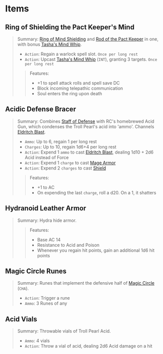 # Items

## Ring of Shielding the Pact Keeper's Mind
>Summary: [Ring of Mind Shielding](http://dnd5e.wikidot.com/wondrous-items:ring-of-mind-shielding) and [Rod of the Pact Keeper](http://dnd5e.wikidot.com/wondrous-items:rod-of-the-pact-keeper) in one, with bonus [Tasha's Mind Whip](http://dnd5e.wikidot.com/spell:tashas-mind-whip).
>- `Action`: Regain a warlock spell slot. `Once per long rest`
>- `Action`: Upcast [Tasha's Mind Whip](http://dnd5e.wikidot.com/spell:tashas-mind-whip) (`INT`), granting 3 targets. `Once per long rest`
>>Features:
>>- +1 to spell attack rolls and spell save DC
>>- Block incoming telepathic communication
>>- Soul enters the ring upon death

## Acidic Defense Bracer
>Summary: Combines [Staff of Defense](http://dnd5e.wikidot.com/wondrous-items:staff-of-defense) with RC's homebrewed Acid Gun, which condenses the Troll Pearl's acid into 'ammo'. Channels [Eldritch Blast](http://dnd5e.wikidot.com/spell:eldritch-blast).
>- `Ammo`: Up to 6, regain 1 per long rest
>- `Charges`: Up to 10, regain 1d6+4 per long rest
>- `Action`: Expend 1 `ammo` to cast [Eldritch Blast](http://dnd5e.wikidot.com/spell:eldritch-blast), dealing 1d10 + 2d6 Acid instead of Force
>- `Action`: Expend 1 `charge` to cast [Mage Armor](https://dnd5e.wikidot.com/spell:mage-armor)
>- `Action`: Expend 2 `charges` to cast [Shield](https://dnd5e.wikidot.com/spell:shield)
>>Features:
>>- +1 to AC
>>- On expending the last `charge`, roll a d20. On a 1, it shatters

## Hydranoid Leather Armor
>Summary: Hydra hide armor.
>>Features:
>>- Base AC 14
>>- Resistance to Acid and Poison
>>- Whenever you regain hit points, gain an additional 1d6 hit points

## Magic Circle Runes
>Summary: Runes that implement the defensive half of [Magic Circle](http://dnd5e.wikidot.com/spell:magic-circle) (`CHA`).
>- `Action`: Trigger a rune
>- `Ammo`: 3 Runes of any

## Acid Vials
>Summary: Throwable vials of Troll Pearl Acid.
>- `Ammo`: 4 vials
>- `Action`: Throw a vial of acid, dealing 2d6 Acid damage on a hit
